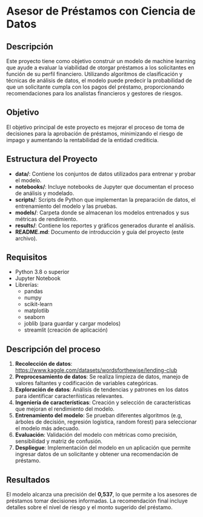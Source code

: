 # Asesor de Préstamos con Ciencia de Datos

## Descripción

Este proyecto tiene como objetivo construir un modelo de machine learning que ayude a evaluar la viabilidad de otorgar préstamos a los solicitantes en función de su perfil financiero. Utilizando algoritmos de clasificación y técnicas de análisis de datos, el modelo puede predecir la probabilidad de que un solicitante cumpla con los pagos del préstamo, proporcionando recomendaciones para los analistas financieros y gestores de riesgos.

## Objetivo

El objetivo principal de este proyecto es mejorar el proceso de toma de decisiones para la aprobación de préstamos, minimizando el riesgo de impago y aumentando la rentabilidad de la entidad crediticia.

## Estructura del Proyecto

- **data/**: Contiene los conjuntos de datos utilizados para entrenar y probar el modelo.
- **notebooks/**: Incluye notebooks de Jupyter que documentan el proceso de análisis y modelado.
- **scripts/**: Scripts de Python que implementan la preparación de datos, el entrenamiento del modelo y las pruebas.
- **models/**: Carpeta donde se almacenan los modelos entrenados y sus métricas de rendimiento.
- **results/**: Contiene los reportes y gráficos generados durante el análisis.
- **README.md**: Documento de introducción y guía del proyecto (este archivo).

## Requisitos

- Python 3.8 o superior
- Jupyter Notebook
- Librerías:
  - pandas
  - numpy
  - scikit-learn
  - matplotlib
  - seaborn
  - joblib (para guardar y cargar modelos)
  - streamlit (creación de aplicación)

## Descripción del proceso

1. **Recolección de datos**: https://www.kaggle.com/datasets/wordsforthewise/lending-club
2. **Preprocesamiento de datos**: Se realiza limpieza de datos, manejo de valores faltantes y codificación de variables categóricas.
3. **Exploración de datos**: Análisis de tendencias y patrones en los datos para identificar caracterñisticas relevantes.
4. **Ingeniería de características**: Creación y selección de características que mejoran el rendimiento del modelo.
5. **Entrenamiento del modelo**: Se prueban diferentes algoritmos (e.g, árboles de decisión, regresión logística, random forest) para seleccionar el modelo más adecuado.
6. **Evaluación**: Validación del modelo con métricas como precisión, sensibilidad y matriz de confusión.
7. **Despliegue**: Implementación del modelo en un aplicación que permite ingresar datos de un solicitante y obtener una recomendación de préstamo.

## Resultados

El modelo alcanza una precisión del **0,537**, lo que permite a los asesores de préstamos tomar decisiones informadas. La recomendación final incluye detalles sobre el nivel de riesgo y el monto sugerido del préstamo.
